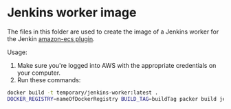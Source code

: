 # Jenkins worker image

The files in this folder are used to create the image of a Jenkins worker for the Jenkin [amazon-ecs plugin](https://wiki.jenkins.io/display/JENKINS/Amazon+EC2+Container+Service+Plugin).

Usage:
1. Make sure you're logged into AWS with the appropriate credentials on your computer.
2. Run these commands:
```bash
docker build -t temporary/jenkins-worker:latest .
DOCKER_REGISTRY=nameOfDockerRegistry BUILD_TAG=buildTag packer build jenkins-worker.json
```
